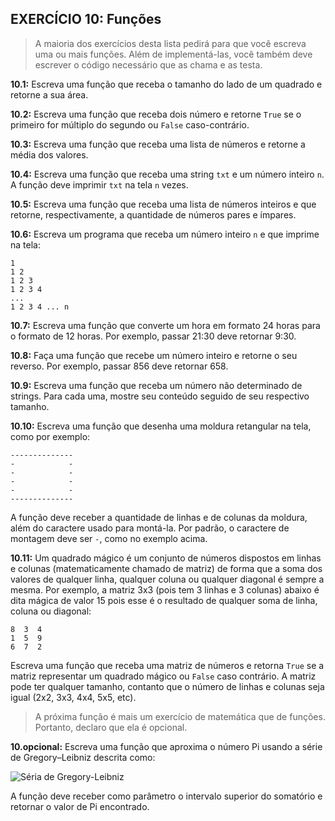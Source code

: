 ## EXERCÍCIO 10: Funções

> A maioria dos exercícios desta lista pedirá para que você escreva uma ou mais funções. Além de implementá-las, você também deve escrever o código necessário que as chama e as testa.

**10.1:** Escreva uma função que receba o tamanho do lado de um quadrado e retorne a sua área.

**10.2:** Escreva uma função que receba dois número e retorne ```True``` se o primeiro for múltiplo do segundo ou ```False``` caso-contrário.

**10.3:** Escreva uma função que receba uma lista de números e retorne a média dos valores.

**10.4:** Escreva uma função que receba uma string ```txt``` e um número inteiro ```n```. A função deve imprimir ```txt``` na tela ```n``` vezes.

**10.5:** Escreva uma função que receba uma lista de números inteiros e que retorne, respectivamente, a quantidade de números pares e ímpares.

**10.6:** Escreva um programa que receba um número inteiro ```n``` e que imprime na tela:

```
1
1 2
1 2 3
1 2 3 4
...
1 2 3 4 ... n
```

**10.7:** Escreva uma função que converte um hora em formato 24 horas para o formato de 12 horas. Por exemplo, passar 21:30 deve retornar 9:30.

**10.8:** Faça uma função que recebe um número inteiro e retorne o seu reverso. Por exemplo, passar 856 deve retornar 658.

**10.9:** Escreva uma função que receba um número não determinado de strings. Para cada uma, mostre seu conteúdo seguido de seu respectivo tamanho.

**10.10:** Escreva uma função que desenha uma moldura retangular na tela, como por exemplo:

```
--------------
-            -
-            -
-            -
-            -
--------------
```

A função deve receber a quantidade de linhas e de colunas da moldura, além do caractere usado para montá-la. Por padrão, o caractere de montagem deve ser ```-```, como no exemplo acima.

**10.11:** Um quadrado mágico é um conjunto de números dispostos em linhas e colunas (matematicamente chamado de matriz) de forma que a soma dos valores de qualquer linha, qualquer coluna ou qualquer diagonal é sempre a mesma. Por exemplo, a matriz 3x3 (pois tem 3 linhas e 3 colunas) abaixo é dita mágica de valor 15 pois esse é o resultado de qualquer soma de linha, coluna ou diagonal:

```
8  3  4 
1  5  9
6  7  2
```

Escreva uma função que receba uma matriz de números e retorna ```True``` se a matriz representar um quadrado mágico ou ```False``` caso contrário. A matriz pode ter qualquer tamanho, contanto que o número de linhas e colunas seja igual (2x2, 3x3, 4x4, 5x5, etc).

> A próxima função é mais um exercício de matemática que de funções. Portanto, declaro que ela é opcional.

**10.opcional:** Escreva uma função que aproxima o número Pi usando a série de Gregory–Leibniz descrita como:

![Séria de Gregory-Leibniz](https://i.imgur.com/9MO4ai5.png)

A função deve receber como parâmetro o intervalo superior do somatório e retornar o valor de Pi encontrado.
